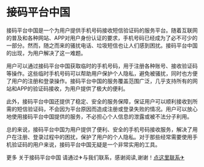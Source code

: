 # 接码平台中国

接码平台中国是一个为用户提供手机号码接收短信验证码的服务平台。随着互联网的普及和各种网站、APP对用户身份认证的要求，手机号码已经成为了必不可少的一部分。然而，随之而来的骚扰电话、垃圾短信也让人们感到困扰。接码平台中国的出现，为用户解决了这一难题。

用户可以通过接码平台中国获取临时的手机号码，用于注册各种账号、接收验证码等操作。这些临时手机号码可以帮助用户保护个人隐私，避免被骚扰，同时也方便了用户的注册和登录操作。接码平台中国的服务覆盖范围广泛，几乎支持所有的网站和APP的验证码接收，为用户提供了极大的便利。

此外，接码平台中国还提供了稳定、安全的服务保障，保证用户可以顺利接收到所需的短信验证码，不会因为平台原因而造成注册或登录失败的情况。用户可以放心地使用接码平台中国提供的服务，不必担心个人信息的泄露或被不法分子利用。

总的来说，接码平台中国为用户提供了便利、安全的手机号码接收服务，解决了用户在注册、登录过程中的困扰，保护了用户的个人隐私。对于那些经常需要使用手机验证码的用户来说，接码平台中国无疑是一个非常实用的工具。

更多 关于接码平台中国 请通过✈与我们联系，感谢阅读,谢谢！[点这里联系✈](https://www.k02.cc)
